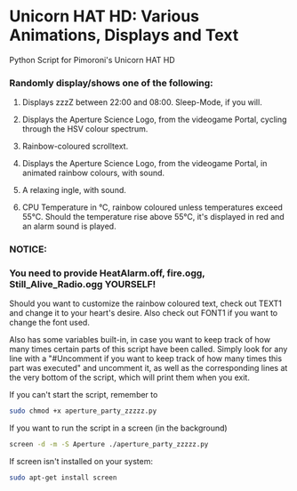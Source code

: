 # Unicorn HAT HD: Various Animations, Displays and Text
Python Script for Pimoroni's Unicorn HAT HD

### Randomly display/shows one of the following:

1. Displays zzzZ between 22:00 and 08:00. Sleep-Mode, if you will.

2. Displays the Aperture Science Logo, from the videogame Portal, cycling through the HSV colour spectrum.

3. Rainbow-coloured scrolltext.

4. Displays the Aperture Science Logo, from the videogame Portal, in animated rainbow colours, with sound.

5. A relaxing ingle, with sound.

6. CPU Temperature in °C, rainbow coloured unless temperatures exceed 55°C. Should the temperature rise above 55°C, it's displayed in red and an alarm sound is played.

### NOTICE:

### You need to provide HeatAlarm.off, fire.ogg, Still_Alive_Radio.ogg YOURSELF!


Should you want to customize the rainbow coloured text, check out TEXT1 and change it to your heart's desire. Also check out FONT1 if you want to change the font used.

Also has some variables built-in, in case you want to keep track of how many times certain parts of this script have been called. Simply look for any line with a "#Uncomment if you want to keep track of how many times this part was executed" and uncomment it, as well as the corresponding lines at the very bottom of the script, which will print them when you exit.


If you can't start the script, remember to 
```bash
sudo chmod +x aperture_party_zzzzz.py
``` 

If you want to run the script in a screen (in the background)
```bash
screen -d -m -S Aperture ./aperture_party_zzzzz.py
```


If screen isn't installed on your system:
```bash
sudo apt-get install screen
```
